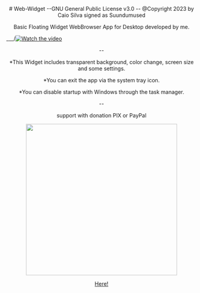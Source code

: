 <p align="center"># Web-Widget --GNU General Public License v3.0 -- @Copyright 2023 by Caio Silva signed as Suundumused</p>
<p align="center">Basic Floating Widget WebBrowser App for Desktop developed by me.</p>

___/[![Watch the video](https://i.ytimg.com/vi/9k0CxuQgl7g/hq720.jpg?sqp=-oaymwEcCNAFEJQDSFXyq4qpAw4IARUAAIhCGAFwAcABBg==&rs=AOn4CLC4cGdXqXrarO2gC9dfAmM-tyB4Bw)](https://youtu.be/9k0CxuQgl7g)

<p align="center">--</p>

<p align="center"> *This Widget includes transparent background, color change, screen size and some settings.</p>
<p align="center"> *You can exit the app via the system tray icon.</p>
<p align="center"> *You can disable startup with Windows through the task manager.</p>

<p align="center">--</p>

<p align="center">support with donation PIX or PayPal</p>

<p align="center"><img src="https://drive.google.com/uc?export=download&id=1Ub50g1BFW-3XdkR5zqHO_zQOUpovi6CK" data-canonical-src="https://www.paypal.com/donate/?hosted_button_id=9TPZ7FWPZ95F8" width="400" height="400" /></p>

<p align="center"><a href="https://www.paypal.com/donate/?hosted_button_id=9TPZ7FWPZ95F8">Here!</a></p>
